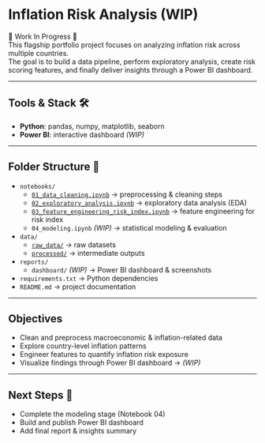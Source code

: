 # Inflation Risk Analysis (WIP)

🚧 Work In Progress 🚧  
This flagship portfolio project focuses on analyzing inflation risk across multiple countries.  
The goal is to build a data pipeline, perform exploratory analysis, create risk scoring features, and finally deliver insights through a Power BI dashboard.

---

## Tools & Stack 🛠️
- **Python**: pandas, numpy, matplotlib, seaborn
- **Power BI**: interactive dashboard *(WIP)*

---

## Folder Structure 📂
- `notebooks/`
  - [`01_data_cleaning.ipynb`](https://github.com/namora-fernando/inflation-risk-analysis/blob/main/notebooks/01_data_cleaning.ipynb) → preprocessing & cleaning steps
  - [`02_exploratory_analysis.ipynb`](https://github.com/namora-fernando/inflation-risk-analysis/blob/main/notebooks/02_exploratory_analysis.ipynb) → exploratory data analysis (EDA)
  - [`03_feature_engineering_risk_index.ipynb`](https://github.com/namora-fernando/inflation-risk-analysis/blob/main/notebooks/03_feature_engineering_risk_index.ipynb) → feature engineering for risk index
  - `04_modeling.ipynb` *(WIP)* → statistical modeling & evaluation
- `data/`
  - [`raw_data/`](https://github.com/namora-fernando/inflation-risk-analysis/tree/main/data/raw_data) → raw datasets
  - [`processed/`](https://github.com/namora-fernando/inflation-risk-analysis/tree/main/data/processed) → intermediate outputs
- `reports/`
  - `dashboard/` *(WIP)* → Power BI dashboard & screenshots
- `requirements.txt` → Python dependencies
- `README.md` → project documentation

---

## Objectives
- Clean and preprocess macroeconomic & inflation-related data  
- Explore country-level inflation patterns  
- Engineer features to quantify inflation risk exposure  
- Visualize findings through Power BI dashboard  → *(WIP)*

---

## Next Steps 📌
- Complete the modeling stage (Notebook 04)  
- Build and publish Power BI dashboard  
- Add final report & insights summary  
